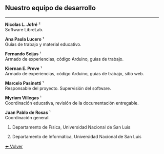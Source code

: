 ## Nuestro equipo de desarrollo

---

**Nicolas L. Jofré** ²<br>    Software LibreLab.


**Ana Paula Lucero** ¹<br>    Guías de trabajo y material educativo.

**Fernando Seijas** ¹<br>    Armado de experiencias, código Arduino, guías de trabajo.

**Kiernan E. Preve** ¹<br>    Armado de experiencias, código Arduino, guías de trabajo, sitio web.

**Marcelo Pasinetti** ¹<br>    Responsable del proyecto. Supervisión del software.

**Myriam Villegas** ¹<br>    Coordinación educativa, revisión de la documentación entregable.

**Juan Pablo de Rosas** ¹<br>    Coordinación general.

1. Departamento de Física, Universidad Nacional de San Luis

2. Departamento de Informática, Universidad Nacional de San Luis


[⬅️ Volver](./)

